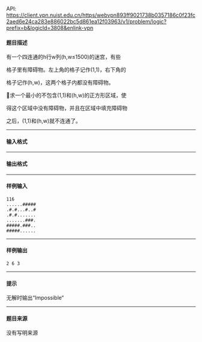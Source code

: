 API: https://client.vpn.nuist.edu.cn/https/webvpn893ff9021738b0357186c0f23fc2aed6e24ca283e886022bc5d861ea12f03963/v1/problem/logic?prefix=b&logicId=3808&enlink-vpn

#### 题目描述

有一个四连通的h行w列(h,w≤1500)的迷宫，有些

格子里有障碍物。左上角的格子记作(1,1)，右下角的

格子记作(h,w)，这两个格子内都没有障碍物。

求一个最小的不包含(1,1)和(h,w)的正方形区域，使

得这个区域中没有障碍物，并且在区域中填充障碍物

之后，(1,1)和(h,w)就不连通了。

---

#### 输入格式

---

#### 输出格式

---

#### 样例输入
```
116
......#####
.#.#...#..#
.#.#.......
.......###.
#####.###..
#####......
```

---

#### 样例输出
```
2 6 3
```

---

#### 提示

无解时输出“Impossible“

---

#### 题目来源

没有写明来源
